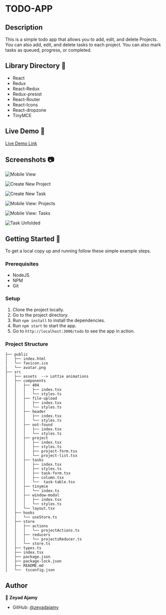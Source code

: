 # TODO-APP

## Description

This is a simple todo app that allows you to add, edit, and delete Projects. You can also add, edit, and delete tasks to each project. You can also mark tasks as queued, progress, or completed.

## Library Directory 📙

- React
- Redux
- React-Redux
- Redux-presist
- React-Router
- React-Icons
- React-dropzone
- TinyMCE

## Live Demo 🎥

[Live Demo Link](https://zeyadajamy.github.io/todo/)

## Screenshots 📷

![Mobile View](./todo-readme/mobile.png)

![Create New Project](./todo-readme/todo-create-project.png)

![Create New Task](./todo-readme/todo-mob-create-task.png)

![Mobile View: Projects](./todo-readme/todo-mob-projects.png)

![Mobile View: Tasks](./todo-readme/todo-tasks.png)

![Task Unfolded](./todo-readme/task%20unfolded.png)

## Getting Started 🚀

To get a local copy up and running follow these simple example steps.

### Prerequisites

- NodeJS
- NPM
- Git

### Setup

1. Clone the project locally.
2. Go to the project directory.
3. Run `npm install` to install the dependencies.
4. Run `npm start` to start the app.
5. Go to `http://localhost:3000/todo` to see the app in action.

### Project Structure

```
├── public
│   ├── index.html
│   └── favicon.ico
|   └── avatar.png
├── src
│   ├── assets  --> Lottie animations
│   ├── components
│   │   ├── 404
│   │   │   ├── index.tsx
│   │   │   └── styles.ts
│   │   ├── file-upload
│   │   │   ├── index.tsx
│   │   │   └── styles.ts
│   │   ├── header
│   │   │   ├── index.tsx
│   │   │   └── styles.ts
│   │   ├── not-found
│   │   │   ├── index.tsx
│   │   │   └── styles.ts
│   │   ├── project
│   │   │   ├── index.tsx
│   │   │   ├── styles.ts
│   │   │   ├── project-form.tsx
│   │   │   └── project-list.tsx
│   │   ├── tasks
│   │   │   ├── index.tsx
│   │   │   ├── styles.ts
│   │   │   ├── task-form.tsx
│   │   │   ├── column.tsx
│   │   │   └──  task-table.tsx
│   │   ├── tinymce
│   │   │   └── index.ts
│   │   ├── window-modal
│   │   │   ├── index.tsx
│   │   │   └── styles.ts
│   │   └── layout.tsx
│   ├── hooks
│   │   └── useStore.ts
│   ├── store
│   │   ├── actions
│   │   │   └── projectActions.ts
│   │   ├── reducers
│   │   │   └── projectsReducer.ts
│   │   └── store.ts
│   ├── types.ts
│   ├── index.tsx
│   ├── package.json
│   ├── package-lock.json
│   ├── README.md
│   └──  tsconfig.json
```

## Author

👤 **Zeyad Ajamy**

- GitHub: [@zeyadajamy](https://github.com/zeyadAjamy)
